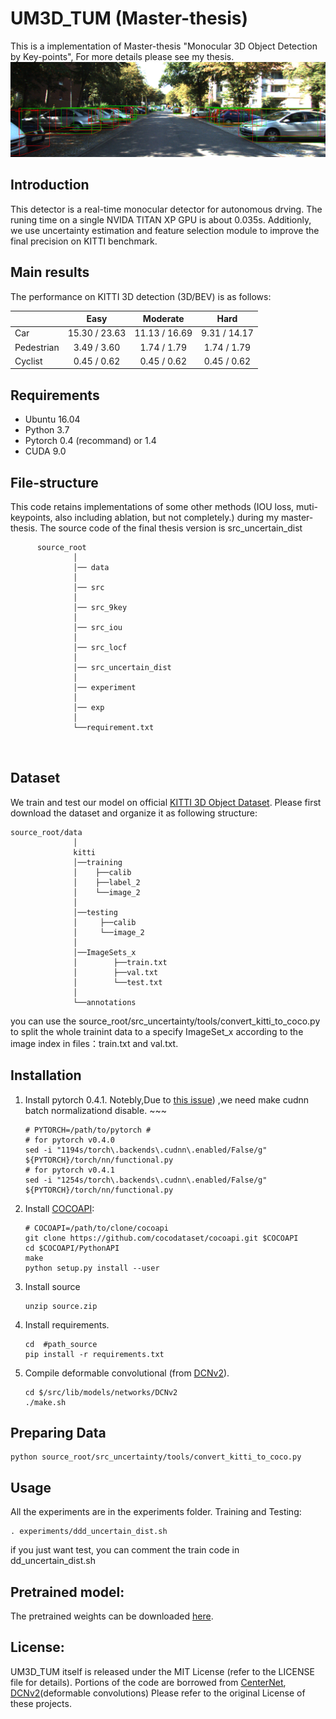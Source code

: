 # UM3D_TUM (Master-thesis)
This is a implementation of Master-thesis "Monocular 3D Object Detection by Key-points", For more details please see my thesis.
![image](003822front.png)
## Introduction
This detector is a real-time monocular detector for autonomous drving. The runing time on a single NVIDA TITAN XP GPU is about 0.035s.
Additionly, we use uncertainty estimation and feature selection module to improve the final precision on KITTI benchmark. 
## Main results
The performance on KITTI 3D detection (3D/BEV) is as follows:

|             |     Easy      |    Moderate    |     Hard     |
|-------------|:-------------:|:--------------:|:------------:|
| Car         | 15.30  / 23.63 | 11.13 / 16.69   | 9.31 / 14.17 | 
| Pedestrian  | 3.49  / 3.60  | 1.74 / 1.79    | 1.74 / 1.79  | 
| Cyclist     | 0.45  / 0.62  | 0.45 / 0.62    | 0.45 / 0.62  |
## Requirements
*   Ubuntu 16.04
*   Python 3.7
*   Pytorch 0.4 (recommand) or 1.4
*   CUDA 9.0
## File-structure
This code retains implementations of some other methods (IOU loss, muti-keypoints, also including ablation, but not completely.) during my master-thesis. 
The source code of the final thesis version is src_uncertain_dist
```
      source_root
              │   
              │── data
              │    
              │── src
              │    
              │── src_9key
              │        
              │── src_iou
              │
              │── src_locf
              │
              │── src_uncertain_dist
              │
              │── experiment
              │
              │── exp
              │
              └──requirement.txt
              
           
```
## Dataset

We train and test our model on official [KITTI 3D Object Dataset](http://www.cvlibs.net/datasets/kitti/eval_object.php?obj_benchmark=3d). 
Please first download the dataset and organize it as following structure:
```
source_root/data
              │   
              kitti
              │──training
              │    ├──calib 
              │    ├──label_2 
              │    └──image_2 
              │
              │──testing
              │     ├──calib 
              │     └──image_2
              │
              │──ImageSets_x
              │        ├──train.txt
              │        ├──val.txt
              │        └──test.txt
              │
              └──annotations
```  
you can use the source_root/src_uncertainty/tools/convert_kitti_to_coco.py to split the whole trainint data to a specify ImageSet_x according to the image index in files：train.txt and val.txt. 

## Installation
1. Install pytorch 0.4.1. 
    Notebly,Due to [this issue](https://github.com/xingyizhou/pytorch-pose-hg-3d/issues/16)) ,we need make cudnn batch normalizationd disable.   ~~~
    ~~~
    # PYTORCH=/path/to/pytorch # 
    # for pytorch v0.4.0
    sed -i "1194s/torch\.backends\.cudnn\.enabled/False/g" ${PYTORCH}/torch/nn/functional.py
    # for pytorch v0.4.1
    sed -i "1254s/torch\.backends\.cudnn\.enabled/False/g" ${PYTORCH}/torch/nn/functional.py
    ~~~
2. Install [COCOAPI](https://github.com/cocodataset/cocoapi):
    ~~~
    # COCOAPI=/path/to/clone/cocoapi
    git clone https://github.com/cocodataset/cocoapi.git $COCOAPI
    cd $COCOAPI/PythonAPI
    make
    python setup.py install --user
    ~~~
 3. Install source 
    ~~~
    unzip source.zip 
    ~~~
 4. Install requirements.
    ~~~
    cd  #path_source
    pip install -r requirements.txt
    ~~~
 5. Compile deformable convolutional (from [DCNv2](https://github.com/CharlesShang/DCNv2/tree/pytorch_0.4)).
    ~~~
    cd $/src/lib/models/networks/DCNv2
    ./make.sh
    ~~~
## Preparing Data
   ~~~
   python source_root/src_uncertainty/tools/convert_kitti_to_coco.py
   ~~~
## Usage
   All the experiments are in the experiments folder.
   Training and Testing:
   ~~~
   . experiments/ddd_uncertain_dist.sh
   ~~~
   if you just want test, you can comment the train code in dd_uncertain_dist.sh
## Pretrained model:
  The pretrained weights can be downloaded [here](https://drive.google.com/file/d/1KPOecVhu_EsLqxFs4hDYSrrQZE3Q5pQe/view?usp=sharing).
## License:
UM3D_TUM itself is released under the MIT License (refer to the LICENSE file for details). 
Portions of the code are borrowed from [CenterNet](https://github.com/xingyizhou/CenterNet/), [DCNv2](https://github.com/CharlesShang/DCNv2)(deformable convolutions)
Please refer to the original License of these projects.
